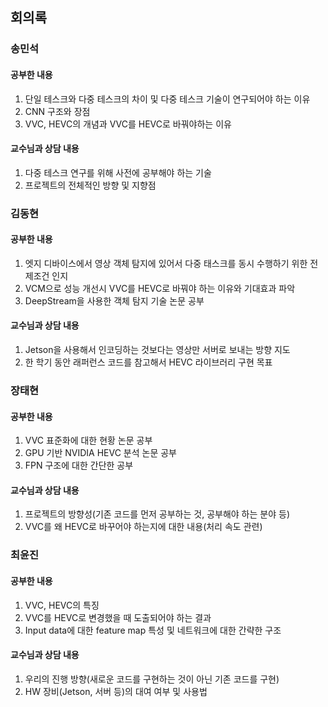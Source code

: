 ## 회의록

### 송민석
#### 공부한 내용
1. 단일 테스크와 다중 테스크의 차이 및 다중 테스크 기술이 연구되어야 하는 이유
2. CNN 구조와 장점
3. VVC, HEVC의 개념과 VVC를 HEVC로 바꿔야하는 이유

#### 교수님과 상담 내용
1. 다중 테스크 연구를 위해 사전에 공부해야 하는 기술
2. 프로젝트의 전체적인 방향 및 지향점

### 김동현
#### 공부한 내용
1. 엣지 디바이스에서 영상 객체 탐지에 있어서 다중 태스크를 동시 수행하기 위한 전제조건 인지
2. VCM으로 성능 개선시 VVC를 HEVC로 바꿔야 하는 이유와 기대효과 파악
3. DeepStream을 사용한 객체 탐지 기술 논문 공부

#### 교수님과 상담 내용
1. Jetson을 사용해서 인코딩하는 것보다는 영상만 서버로 보내는 방향 지도
2. 한 학기 동안 래퍼런스 코드를 참고해서 HEVC 라이브러리 구현 목표

### 장태현
#### 공부한 내용
1. VVC 표준화에 대한 현황 논문 공부
2. GPU 기반 NVIDIA HEVC 분석 논문 공부
3. FPN 구조에 대한 간단한 공부

#### 교수님과 상담 내용
1. 프로젝트의 방향성(기존 코드를 먼저 공부하는 것, 공부해야 하는 분야 등)
2. VVC를 왜 HEVC로 바꾸어야 하는지에 대한 내용(처리 속도 관련)

### 최윤진
#### 공부한 내용
1. VVC, HEVC의 특징
2. VVC를 HEVC로 변경했을 때 도출되어야 하는 결과
3. Input data에 대한 feature map 특성 및 네트워크에 대한 간략한 구조

#### 교수님과 상담 내용
1. 우리의 진행 방향(새로운 코드를 구현하는 것이 아닌 기존 코드를 구현)
2. HW 장비(Jetson, 서버 등)의 대여 여부 및 사용법

